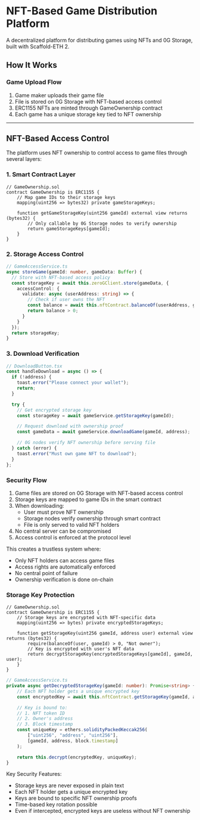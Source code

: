 # NFT-Based Game Distribution Platform

A decentralized platform for distributing games using NFTs and 0G Storage, built with Scaffold-ETH 2.

## How It Works

### Game Upload Flow

1. Game maker uploads their game file
2. File is stored on 0G Storage with NFT-based access control
3. ERC1155 NFTs are minted through GameOwnership contract
4. Each game has a unique storage key tied to NFT ownership

---

## NFT-Based Access Control

The platform uses NFT ownership to control access to game files through several layers:

### 1. Smart Contract Layer

```solidity
// GameOwnership.sol
contract GameOwnership is ERC1155 {
    // Map game IDs to their storage keys
    mapping(uint256 => bytes32) private gameStorageKeys;

    function getGameStorageKey(uint256 gameId) external view returns (bytes32) {
        // Only callable by 0G Storage nodes to verify ownership
        return gameStorageKeys[gameId];
    }
}
```

### 2. Storage Access Control

```typescript
// GameAccessService.ts
async storeGame(gameId: number, gameData: Buffer) {
  // Store with NFT-based access policy
  const storageKey = await this.zeroGClient.store(gameData, {
    accessControl: {
      validate: async (userAddress: string) => {
        // Check if user owns the NFT
        const balance = await this.nftContract.balanceOf(userAddress, gameId);
        return balance > 0;
      }
    }
  });
  return storageKey;
}
```

### 3. Download Verification

```typescript
// DownloadButton.tsx
const handleDownload = async () => {
  if (!address) {
    toast.error("Please connect your wallet");
    return;
  }

  try {
    // Get encrypted storage key
    const storageKey = await gameService.getStorageKey(gameId);

    // Request download with ownership proof
    const gameData = await gameService.downloadGame(gameId, address);

    // 0G nodes verify NFT ownership before serving file
  } catch (error) {
    toast.error("Must own game NFT to download");
  }
};
```

### Security Flow

1. Game files are stored on 0G Storage with NFT-based access control
2. Storage keys are mapped to game IDs in the smart contract
3. When downloading:
   - User must prove NFT ownership
   - Storage nodes verify ownership through smart contract
   - File is only served to valid NFT holders
4. No central server can be compromised
5. Access control is enforced at the protocol level

This creates a trustless system where:

- Only NFT holders can access game files
- Access rights are automatically enforced
- No central point of failure
- Ownership verification is done on-chain

### Storage Key Protection

```solidity
// GameOwnership.sol
contract GameOwnership is ERC1155 {
    // Storage keys are encrypted with NFT-specific data
    mapping(uint256 => bytes) private encryptedStorageKeys;

    function getStorageKey(uint256 gameId, address user) external view returns (bytes32) {
        require(balanceOf(user, gameId) > 0, "Not owner");
        // Key is encrypted with user's NFT data
        return decryptStorageKey(encryptedStorageKeys[gameId], gameId, user);
    }
}
```

```typescript
// GameAccessService.ts
private async getDecryptedStorageKey(gameId: number): Promise<string> {
    // Each NFT holder gets a unique encrypted key
    const encryptedKey = await this.nftContract.getStorageKey(gameId, address);

    // Key is bound to:
    // 1. NFT token ID
    // 2. Owner's address
    // 3. Block timestamp
    const uniqueKey = ethers.solidityPackedKeccak256(
        ["uint256", "address", "uint256"],
        [gameId, address, block.timestamp]
    );

    return this.decrypt(encryptedKey, uniqueKey);
}
```

Key Security Features:

- Storage keys are never exposed in plain text
- Each NFT holder gets a unique encrypted key
- Keys are bound to specific NFT ownership proofs
- Time-based key rotation possible
- Even if intercepted, encrypted keys are useless without NFT ownership
